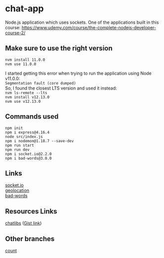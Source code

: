 # chat-app
Node.js application which uses sockets. One of the applications built in this course: https://www.udemy.com/course/the-complete-nodejs-developer-course-2/  

## Make sure to use the right version

<code>nvm install 11.0.0</code>  
<code>nvm use 11.0.0</code>  

I started getting this error when trying to run the application using Node v11.0.0:  
<code>Segmentation fault (core dumped)</code>  
So, I found the closest LTS version and used it instead:  
<code>nvm ls-remote --lts</code>  
<code>nvm install v12.13.0</code>  
<code>nvm use v12.13.0</code>  

## Commands used
```
npm init
npm i express@4.16.4
node src/index.js
npm i nodemon@1.18.7 --save-dev
npm run start
npm run dev
npm i socket.io@2.2.0
npm i bad-words@3.0.0
```

## Links

[socket.io](https://socket.io/)  
[geolocation](https://developer.mozilla.org/en-US/docs/Web/API/Geolocation_API)  
[bad-words](https://www.npmjs.com/package/bad-words)  

## Resources Links

[chatlibs](http://links.mead.io/chatlibs) ([Gist link](https://gist.github.com/andrewjmead/3e3e310aea27f10f7f1ce506b39dfcbe))  

## Other branches

[count](https://github.com/brunosantanati/chat-app/tree/count)  